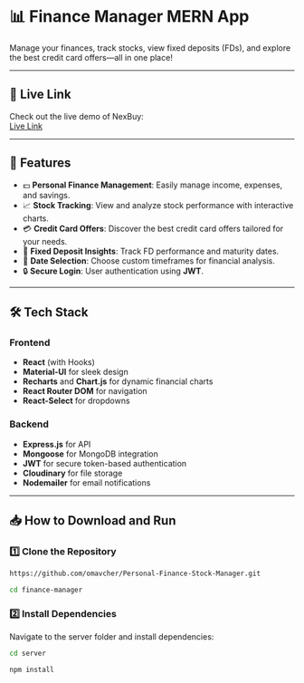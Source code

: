 # 📊 Finance Manager MERN App  

Manage your finances, track stocks, view fixed deposits (FDs), and explore the best credit card offers—all in one place!

---

## 🚀 Live Link  
Check out the live demo of NexBuy:  
[Live Link](https://personal-finance-stock-manager.vercel.app/)

---

## 🚀 Features

- 💵 **Personal Finance Management**: Easily manage income, expenses, and savings.
- 📈 **Stock Tracking**: View and analyze stock performance with interactive charts.
- 💳 **Credit Card Offers**: Discover the best credit card offers tailored for your needs.
- 🏦 **Fixed Deposit Insights**: Track FD performance and maturity dates.
- 📅 **Date Selection**: Choose custom timeframes for financial analysis.
- 🔒 **Secure Login**: User authentication using **JWT**.

---

## 🛠️ Tech Stack

### Frontend
- **React** (with Hooks)  
- **Material-UI** for sleek design  
- **Recharts** and **Chart.js** for dynamic financial charts  
- **React Router DOM** for navigation  
- **React-Select** for dropdowns  

### Backend
- **Express.js** for API  
- **Mongoose** for MongoDB integration  
- **JWT** for secure token-based authentication  
- **Cloudinary** for file storage  
- **Nodemailer** for email notifications  

---

## 📥 How to Download and Run  

### 1️⃣ Clone the Repository  
```bash
https://github.com/omavcher/Personal-Finance-Stock-Manager.git
```
```bash
cd finance-manager
```

### 2️⃣ Install Dependencies
Navigate to the server folder and install dependencies:
```bash
cd server
```
```bash
npm install
```



